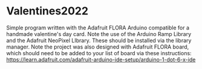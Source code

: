 # Valentines2022
Simple program written with the Adafruit FLORA Arduino compatible for a handmade valentine's day card.
Note the use of the Arduino Ramp Library and the Adafruit NeoPixel LIbrary. These should be installed via the library manager.
Note the project was also designed with Adafruit FLORA board, which should need to be added to your list of board via these instructions:
                                https://learn.adafruit.com/adafruit-arduino-ide-setup/arduino-1-dot-6-x-ide
